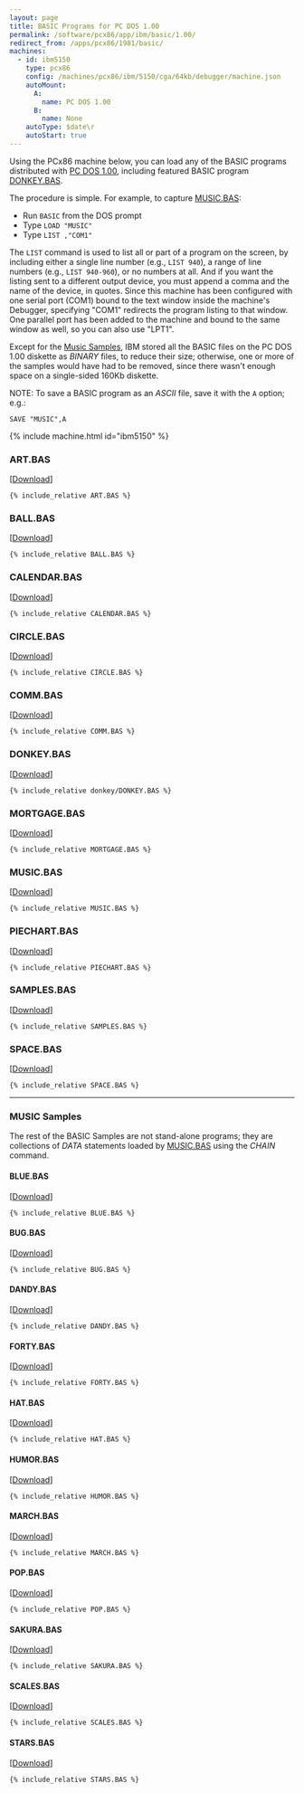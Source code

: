 ```yaml
---
layout: page
title: BASIC Programs for PC DOS 1.00
permalink: /software/pcx86/app/ibm/basic/1.00/
redirect_from: /apps/pcx86/1981/basic/
machines:
  - id: ibm5150
    type: pcx86
    config: /machines/pcx86/ibm/5150/cga/64kb/debugger/machine.json
    autoMount:
      A:
        name: PC DOS 1.00
      B:
        name: None
    autoType: $date\r
    autoStart: true
---
```


Using the PCx86 machine below, you can load any of the BASIC programs distributed with [PC DOS 1.00](/software/pcx86/sys/dos/ibm/1.00/),
including featured BASIC program [DONKEY.BAS](donkey/).

The procedure is simple.  For example, to capture [MUSIC.BAS](#musicbas):

- Run `BASIC` from the DOS prompt
- Type `LOAD "MUSIC"`
- Type `LIST ,"COM1"`

The `LIST` command is used to list all or part of a program on the screen, by including either a single line number
(e.g., `LIST 940`), a range of line numbers (e.g., `LIST 940-960`), or no numbers at all.  And if you want the listing
sent to a different output device, you must append a comma and the name of the device, in quotes.  Since this machine
has been configured with one serial port (COM1) bound to the text window inside the machine's Debugger,
specifying "COM1" redirects the program listing to that window.  One parallel port has been added to the machine and
bound to the same window as well, so you can also use "LPT1".

Except for the [Music Samples](#music-samples), IBM stored all the BASIC files on the PC DOS 1.00 diskette as *BINARY*
files, to reduce their size; otherwise, one or more of the samples would have had to be removed, since there wasn't
enough space on a single-sided 160Kb diskette.

NOTE: To save a BASIC program as an *ASCII* file, save it with the `A` option; e.g.:

	SAVE "MUSIC",A

{% include machine.html id="ibm5150" %}

### ART.BAS

[[Download](ART.BAS)]

```bas
{% include_relative ART.BAS %}
```

### BALL.BAS

[[Download](BALL.BAS)]

```bas
{% include_relative BALL.BAS %}
```

### CALENDAR.BAS

[[Download](CALENDAR.BAS)]

```bas
{% include_relative CALENDAR.BAS %}
```

### CIRCLE.BAS

[[Download](CIRCLE.BAS)]

```bas
{% include_relative CIRCLE.BAS %}
```

### COMM.BAS

[[Download](COMM.BAS)]

```bas
{% include_relative COMM.BAS %}
```

### DONKEY.BAS

[[Download](donkey/DONKEY.BAS)]

```bas
{% include_relative donkey/DONKEY.BAS %}
```

### MORTGAGE.BAS

[[Download](MORTGAGE.BAS)]

```bas
{% include_relative MORTGAGE.BAS %}
```

### MUSIC.BAS

[[Download](MUSIC.BAS)]

```bas
{% include_relative MUSIC.BAS %}
```

### PIECHART.BAS

[[Download](PIECHART.BAS)]

```bas
{% include_relative PIECHART.BAS %}
```

### SAMPLES.BAS

[[Download](SAMPLES.BAS)]

```bas
{% include_relative SAMPLES.BAS %}
```

### SPACE.BAS

[[Download](SPACE.BAS)]

```bas
{% include_relative SPACE.BAS %}
```

---

### MUSIC Samples

The rest of the BASIC Samples are not stand-alone programs; they are collections of *DATA* statements loaded
by [MUSIC.BAS](#musicbas) using the *CHAIN* command.

#### BLUE.BAS

[[Download](BLUE.BAS)]

```bas
{% include_relative BLUE.BAS %}
```

#### BUG.BAS

[[Download](BUG.BAS)]

```bas
{% include_relative BUG.BAS %}
```

#### DANDY.BAS

[[Download](DANDY.BAS)]

```bas
{% include_relative DANDY.BAS %}
```

#### FORTY.BAS

[[Download](FORTY.BAS)]

```bas
{% include_relative FORTY.BAS %}
```

#### HAT.BAS

[[Download](HAT.BAS)]

```bas
{% include_relative HAT.BAS %}
```

#### HUMOR.BAS

[[Download](HUMOR.BAS)]

```bas
{% include_relative HUMOR.BAS %}
```

#### MARCH.BAS

[[Download](MARCH.BAS)]

```bas
{% include_relative MARCH.BAS %}
```

#### POP.BAS

[[Download](POP.BAS)]

```bas
{% include_relative POP.BAS %}
```

#### SAKURA.BAS

[[Download](SAKURA.BAS)]

```bas
{% include_relative SAKURA.BAS %}
```

#### SCALES.BAS

[[Download](SCALES.BAS)]

```bas
{% include_relative SCALES.BAS %}
```

#### STARS.BAS

[[Download](STARS.BAS)]

```bas
{% include_relative STARS.BAS %}
```
